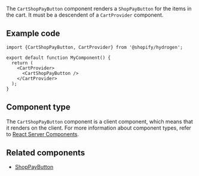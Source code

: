 <!-- This file is generated from source code in the Shopify/hydrogen repo. Edit the files in /packages/hydrogen/src/components/CartShopPayButton and run 'yarn generate-docs' at the root of this repo. For more information, refer to https://github.com/Shopify/shopify-dev/blob/master/content/internal/operations/hydrogen-reference-docs.md. -->

The `CartShopPayButton` component renders a `ShopPayButton` for the items in the cart.
It must be a descendent of a `CartProvider` component.

## Example code

```tsx
import {CartShopPayButton, CartProvider} from '@shopify/hydrogen';

export default function MyComponent() {
  return (
    <CartProvider>
      <CartShopPayButton />
    </CartProvider>
  );
}
```

## Component type

The `CartShopPayButton` component is a client component, which means that it renders on the client. For more information about component types, refer to [React Server Components](/api/hydrogen/framework/react-server-components).

## Related components

- [ShopPayButton](/api/hydrogen/components/primitive/shoppaybutton)

